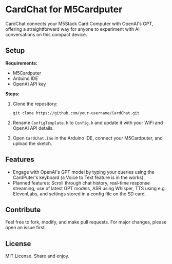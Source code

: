 # CardChat for M5Cardputer

CardChat connects your M5Stack Card Computer with OpenAI's GPT, offering a straightforward way for anyone to experiment with AI conversations on this compact device.

## Setup

**Requirements:**
- M5Cardputer
- Arduino IDE
- OpenAI API key

**Steps:**
1. Clone the repository:

    ``` git clone https://github.com/your-username/CardChat.git ```

2. Rename `ConfigTemplate.h` to `Config.h` and update it with your WiFi and OpenAI API details.
3. Open `CardChat.ino` in the Arduino IDE, connect your M5Cardputer, and upload the sketch.

## Features

- Engage with OpenAI's GPT model by typing your queries using the CardPuter's keyboard (a Voice to Text feature is in the works).
- Planned features: Scroll through chat history, real-time response streaming, use of latest GPT models, ASR using Whisper, TTS using e.g. ElevenLabs, and settings stored in a config file on the SD card.

## Contribute

Feel free to fork, modify, and make pull requests. For major changes, please open an issue first.

## License

MIT License. Share and enjoy.